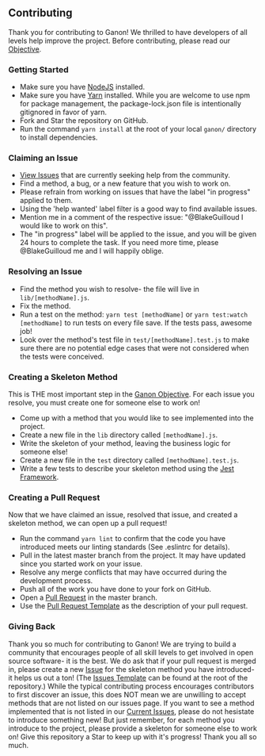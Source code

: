 ## Contributing

Thank you for contributing to Ganon! We thrilled to have developers of all levels help improve the project. Before contributing, please read our [Objective](https://github.com/BlakeGuilloud/ganon/blob/master/README.md#objective).

### Getting Started
  * Make sure you have [NodeJS](https://nodejs.org/) installed.
  * Make sure you have [Yarn](https://yarnpkg.com/) installed. While you are welcome to use npm for package management, the package-lock.json file is intentionally gitignored in favor of yarn.
  * Fork and Star the repository on GitHub.
  * Run the command `yarn install` at the root of your local `ganon/` directory to install dependencies.

### Claiming an Issue
  * [View Issues](https://github.com/BlakeGuilloud/ganon/issues) that are currently seeking help from the community.
  * Find a method, a bug, or a new feature that you wish to work on.
  * Please refrain from working on issues that have the label "in progress" applied to them.
  * Using the 'help wanted' label filter is a good way to find available issues.
  * Mention me in a comment of the respective issue: "@BlakeGuilloud I would like to work on this".
  * The "in progress" label will be applied to the issue, and you will be given 24 hours to complete the task. If you need more time, please @BlakeGuilloud me and I will happily oblige.

### Resolving an Issue
  * Find the method you wish to resolve- the file will live in `lib/[methodName].js`.
  * Fix the method.
  * Run a test on the method: `yarn test [methodName]` or `yarn test:watch [methodName]` to run tests on every file save. If the tests pass, awesome job!
  * Look over the method's test file in `test/[methodName].test.js` to make sure there are no potential edge cases that were not considered when the tests were conceived.

### Creating a Skeleton Method
This is THE most important step in the [Ganon Objective](https://github.com/BlakeGuilloud/ganon/blob/master/README.md#objective). For each issue you resolve, you must create one for someone else to work on!
  * Come up with a method that you would like to see implemented into the project.
  * Create a new file in the `lib` directory called `[methodName].js`.
  * Write the skeleton of your method, leaving the business logic for someone else!
  * Create a new file in the `test` directory called `[methodName].test.js`.
  * Write a few tests to describe your skeleton method using the [Jest Framework](http://facebook.github.io/jest/).

### Creating a Pull Request
Now that we have claimed an issue, resolved that issue, and created a skeleton method, we can open up a pull request!
  * Run the command `yarn lint` to confirm that the code you have introduced meets our linting standards (See .eslintrc for details).
  * Pull in the latest master branch from the project. It may have updated since you started work on your issue.
  * Resolve any merge conflicts that may have occurred during the development process.
  * Push all of the work you have done to your fork on GitHub.
  * Open a [Pull Request](https://help.github.com/articles/creating-a-pull-request-from-a-fork/) in the master branch.
  * Use the [Pull Request Template](https://github.com/BlakeGuilloud/ganon/blob/master/PULL_REQUEST_TEMPLATE.md) as the description of your pull request.

### Giving Back
Thank you so much for contributing to Ganon! We are trying to build a community that encourages people of all skill levels to get involved in open source software- it is the best. We do ask that if your pull request is merged in, please create a new [Issue](https://github.com/BlakeGuilloud/ganon/issues) for the skeleton method you have introduced- it helps us out a ton! (The [Issues Template](https://github.com/BlakeGuilloud/ganon/blob/master/ISSUE_TEMPLATE.md) can be found at the root of the repository.) While the typical contributing process encourages contributors to first discover an issue, this does NOT mean we are unwilling to accept methods that are not listed on our issues page. If you want to see a method implemented that is not listed in our [Current Issues](https://github.com/BlakeGuilloud/ganon/issues), please do not hesistate to introduce something new! But just remember, for each method you introduce to the project, please provide a skeleton for someone else to work on! Give this repository a Star to keep up with it's progress! Thank you all so much.
